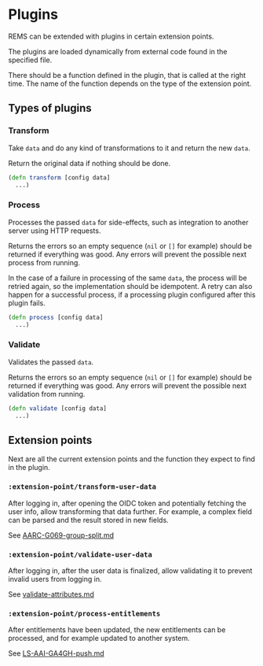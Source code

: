# Plugins

REMS can be extended with plugins in certain extension points.

The plugins are loaded dynamically from external code found in the specified file.

There should be a function defined in the plugin, that is called at the right time. The name of the function
depends on the type of the extension point.

## Types of plugins

### Transform

Take `data` and do any kind of transformations to it and return the new `data`. 

Return the original data if nothing should be done.

```clj
(defn transform [config data]
  ...)
```

### Process

Processes the passed `data` for side-effects, such as integration to another server using HTTP requests.

Returns the errors so an empty sequence (`nil` or `[]` for example) should be returned if everything was good.
Any errors will prevent the possible next process from running. 

In the case of a failure in processing of the same `data`, the process will be retried again, so the implementation should be idempotent. A retry can also happen for a successful process, if a processing plugin configured after this plugin fails.

```clj
(defn process [config data]
  ...)
```

### Validate

Validates the passed `data`. 

Returns the errors so an empty sequence (`nil` or `[]` for example) should be returned if everything was good.
Any errors will prevent the possible next validation from running.

```clj
(defn validate [config data]
  ...)
```

## Extension points

Next are all the current extension points and the function they expect to find in the plugin.

### `:extension-point/transform-user-data`

After logging in, after opening the OIDC token and potentially fetching the user info, allow transforming that data further. For example, a complex field can be parsed and the result stored in new fields.

See [AARC-G069-group-split.md](../resources/plugins/AARC-G069-group-split.md)

### `:extension-point/validate-user-data`

After logging in, after the user data is finalized, allow validating it to prevent invalid users from logging in.

See [validate-attributes.md](../resources/plugins/validate-attributes.md)

### `:extension-point/process-entitlements`

After entitlements have been updated, the new entitlements can be processed, and for example updated to
another system.

See [LS-AAI-GA4GH-push.md](../resources/plugins/LS-AAI-GA4GH-push.md)
